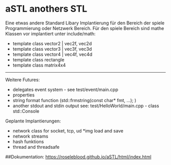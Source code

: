 # aSTL anothers STL
Eine etwas andere Standard Libary Implantierung für den Bereich der spiele Programmierung oder Netzwerk Bereich. Für den spiele Bereich sind mathe Klassen vor implantiert unter include/math:

* template <typename T> class vector2 | vec2f<float>, vec2d<double>  
* template <typename T> class vector3 | vec3f<float>, vec3d<double>  
* template <typename T> class vector4 | vec4f<float>, vec4d<double>
* template <typename T> class rectangle 
* template <typename T> class matrix4x4 

----
Weitere Futures:
* delegates event system - see test/event/main.cpp
* properties
* string format function (std::frmstring(const char* fmt, ...); )
* another stdout and stdin output see: test/HelloWorld/main.cpp - class std::Console  

Geplante Implantierungen:
* network class for socket, tcp, ud
*img load and save
* network streams
* hash funktions
* thread and threadsafe

##Dokumentation:
https://roseleblood.github.io/aSTL/html/index.html
